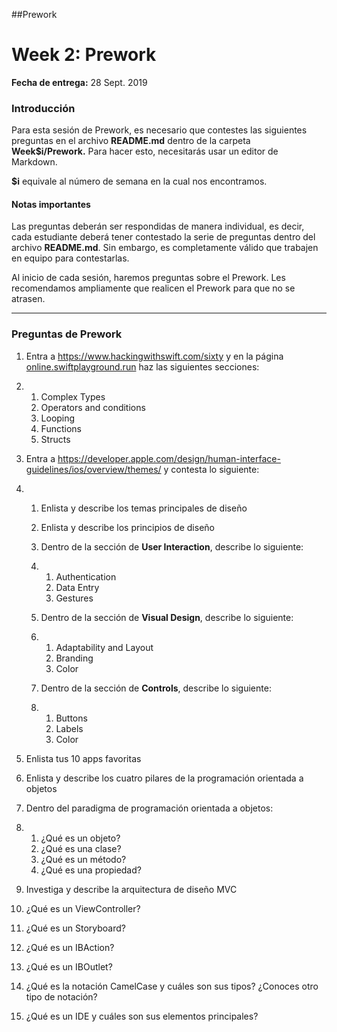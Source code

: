 ##Prework
# Week 2: Prework

**Fecha de entrega:** 28 Sept. 2019 

### Introducción 

Para esta sesión de Prework, es necesario que contestes las siguientes preguntas en el archivo **README.md** dentro de la carpeta **Week$i/Prework.** Para hacer esto, necesitarás usar un editor de Markdown. 

**$i** equivale al número de semana en la cual nos encontramos. 

#### **Notas importantes** 

Las preguntas deberán ser respondidas de manera individual, es decir, cada estudiante deberá tener contestado la serie de preguntas dentro del  archivo **README.md**. Sin embargo, es completamente válido que trabajen en equipo para contestarlas. 

Al inicio de cada sesión, haremos preguntas sobre el Prework. Les recomendamos ampliamente que realicen el Prework para que no se atrasen. 

---

### Preguntas de Prework 

1. Entra a https://www.hackingwithswift.com/sixty y en la página [online.swiftplayground.run](http://online.swiftplayground.run) haz las siguientes secciones: 

2. 1. Complex Types 
   2. Operators and conditions 
   3. Looping 
   4. Functions 
   5. Structs 

3. Entra a https://developer.apple.com/design/human-interface-guidelines/ios/overview/themes/ y contesta lo siguiente: 

4. 1. Enlista y describe los temas principales de diseño 

   2. Enlista y describe los principios de diseño 

   3. Dentro de la sección de **User Interaction**, describe lo siguiente: 

   4. 1. Authentication 
      2. Data Entry 
      3. Gestures

   5. Dentro de la sección de **Visual Design**, describe lo siguiente: 

   6. 1. Adaptability and Layout
      2. Branding
      3. Color

   7. Dentro de la sección de **Controls**, describe lo siguiente: 

   8. 1. Buttons
      2. Labels
      3. Color 

5. Enlista tus 10 apps favoritas 

6. Enlista y describe los cuatro pilares de la programación orientada a objetos 

7. Dentro del paradigma de programación orientada a objetos:

8. 1. ¿Qué es un objeto?
   2. ¿Qué es una clase?
   3. ¿Qué es un método?
   4. ¿Qué es una propiedad?

9. Investiga y describe la arquitectura de diseño MVC 

10. ¿Qué es un ViewController?

11. ¿Qué es un Storyboard?

12. ¿Qué es un IBAction?

13. ¿Qué es un IBOutlet?

14. ¿Qué es la notación CamelCase y cuáles son sus tipos? ¿Conoces otro tipo de notación?

15. ¿Qué es un IDE y cuáles son sus elementos principales?